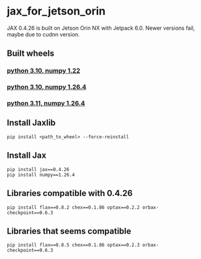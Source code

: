 # jax_for_jetson_orin

JAX 0.4.26 is built on Jetson Orin NX with Jetpack 6.0. Newer versions fail, maybe due to cudnn version.

## Built wheels
### [python 3.10, numpy 1.22](https://drive.google.com/file/d/1a63g4pEbtcAZXusio99A_nzoIwKK-LJF/view?usp=sharing)
### [python 3.10, numpy 1.26.4](https://drive.google.com/file/d/1kaLXBcUPg99orAJQ09XOZ5RtRFtAd7oL/view?usp=sharing)
### [python 3.11, numpy 1.26.4](https://drive.google.com/file/d/1dP7sEI9JeMMQ8OtwlFLyJzh_KlwBRJBH/view?usp=sharing)

## Install Jaxlib
```
pip install <path_to_wheel> --force-reinstall
```

## Install Jax
```
pip install jax==0.4.26
pip install numpy==1.26.4
```

## Libraries compatible with 0.4.26
```
pip install flax==0.8.2 chex==0.1.86 optax==0.2.2 orbax-checkpoint==0.6.3
```

## Libraries that seems compatible
```
pip install flax==0.8.5 chex==0.1.86 optax==0.2.3 orbax-checkpoint==0.6.3
```
